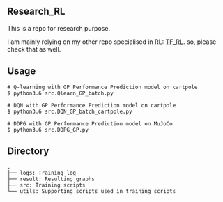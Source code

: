 ## Research_RL
This is a repo for research purpose.

I am mainly relying on my other repo specialised in RL: [TF_RL](https://github.com/Rowing0914/TF_RL).
so, please check that as well. 

## Usage
```shell
# Q-learning with GP Performance Prediction model on cartpole
$ python3.6 src.Qlearn_GP_batch.py

# DQN with GP Performance Prediction model on cartpole
$ python3.6 src.DQN_GP_batch_cartpole.py

# DDPG with GP Performance Prediction model on MuJoCo
$ python3.6 src.DDPG_GP.py
```

## Directory
```shell
.
├── logs: Training log
├── result: Resulting graphs
├── src: Training scripts
└── utils: Supporting scripts used in training scripts

```
